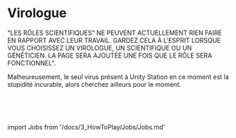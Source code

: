 # Virologue
"LES RÔLES SCIENTIFIQUES" NE PEUVENT ACTUELLEMENT RIEN FAIRE EN RAPPORT AVEC LEUR TRAVAIL. GARDEZ CELA À L'ESPRIT LORSQUE VOUS CHOISISSEZ UN VIROLOGUE, UN SCIENTIFIQUE OU UN GÉNÉTICIEN. LA PAGE SERA AJOUTÉE UNE FOIS QUE LE RÔLE SERA FONCTIONNEL".

Malheureusement, le seul virus présent à Unity Station en ce moment est la stupidité incurable, alors cherchez ailleurs pour le moment.

  <br/>
<br/>
<br/>

import Jobs from '/docs/3_HowToPlay/Jobs/Jobs.md'

<Jobs />
